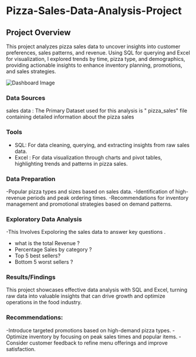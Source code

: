 # Pizza-Sales-Data-Analysis-Project


## Project Overview
This project analyzes pizza sales data to uncover insights into customer preferences, sales patterns, and revenue. Using SQL for querying and Excel for visualization, I explored trends by time, pizza type, and demographics, providing actionable insights to enhance inventory planning, promotions, and sales strategies.

![Dashboard Image](https://github.com/user-attachments/assets/119fa30c-131b-495f-8054-7f0095f92c61)


### Data Sources
sales data : The Primary Dataset used for this analysis is " pizza_sales" file containing detailed information about the pizza sales 

### Tools 
- SQL:  For data cleaning, querying, and extracting insights from raw sales data.
- Excel : For data visualization through charts and pivot tables, highlighting trends and patterns in pizza sales.

### Data Preparation 
-Popular pizza types and sizes based on sales data.
-Identification of high-revenue periods and peak ordering times.
-Recommendations for inventory management and promotional strategies based on demand patterns.


### Exploratory Data Analysis 
-This Involves Expoloring the sales data to answer key questions . 
  - what  is the total Revenue ?
  - Percentage  Sales by category ?
  - Top 5 best sellers?
  - Bottom 5 worst sellers ?

### Results/Findings
This project showcases effective data analysis with SQL and Excel, turning raw data into valuable insights that can drive growth and optimize operations in the food industry.

### Recommendations:

-Introduce targeted promotions based on high-demand pizza types.
-Optimize inventory by focusing on peak sales times and popular items.
-Consider customer feedback to refine menu offerings and improve satisfaction.


 

  
